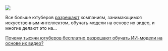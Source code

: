<!--2025-06-12 13:13:01-->
<div class="yb">
  <div class="rss habr"><img src="https://habrastorage.org/getpro/habr/upload_files/e95/0c3/160/e950c316082b1dcb0dd45f1262c8fbbf.jpg" /><p>Все больше ютуберов <a href="https://www.techradar.com/computing/artificial-intelligence/thousands-of-youtubers-are-letting-ai-firms-train-on-their-original-videos-for-absolutely-free-and-heres-why" rel="noopener noreferrer nofollow">разрешают</a> компаниям, занимающимся искусственным интеллектом, обучать модели на основе их видео, и многие делают это на... <p class="titl"><a href="https://habr.com/ru/news/917938/?utm_source=habrahabr&utm_medium=rss&utm_campaign=917938">Почему тысячи ютуберов бесплатно разрешают обучать ИИ-модели на основе их видео?</a></p></div>
</div>
